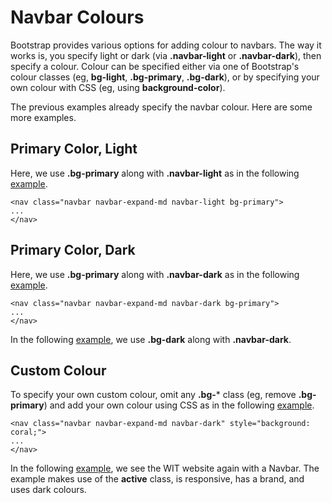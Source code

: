 
# Navbar Colours

Bootstrap provides various options for adding colour to navbars.
The way it works is, you specify light or dark (via **.navbar-light** or **.navbar-dark**), then specify a colour.
Colour can be specified either via one of Bootstrap's colour classes (eg, **bg-light**,  **.bg-primary**,  **.bg-dark**), or by specifying
your own colour with CSS (eg, using **background-color**).

The previous examples already specify the navbar colour. Here are some more examples.

## Primary Color, Light

Here, we use **.bg-primary** along with **.navbar-light** as in the following <a href="archives/Class Htmls/ex6.html" target = "_blank">example</a>.
~~~
<nav class="navbar navbar-expand-md navbar-light bg-primary">
...
</nav>
~~~

## Primary Color, Dark

Here, we use **.bg-primary** along with **.navbar-dark** as in the following <a href="archives/Class Htmls/ex7.html" target = "_blank">example</a>.
~~~
<nav class="navbar navbar-expand-md navbar-dark bg-primary">
...
</nav>
~~~

In the following <a href="archives/Class Htmls/ex7a.html" target = "_blank">example</a>, we use **.bg-dark** along with **.navbar-dark**.

## Custom Colour

To specify your own custom colour, omit any **.bg-*** class (eg, remove **.bg-primary**) and add your own colour using CSS
as in the following <a href="archives/Class Htmls/ex8.html" target = "_blank">example</a>.
~~~
<nav class="navbar navbar-expand-md navbar-dark" style="background: coral;">
...
</nav>
~~~

In the following <a href="archives/Class Htmls/WIT/index.html" target = "_blank">example</a>, we see the WIT website again
with a Navbar. The example makes use of the **active** class, is responsive, has a brand, and uses dark colours.
